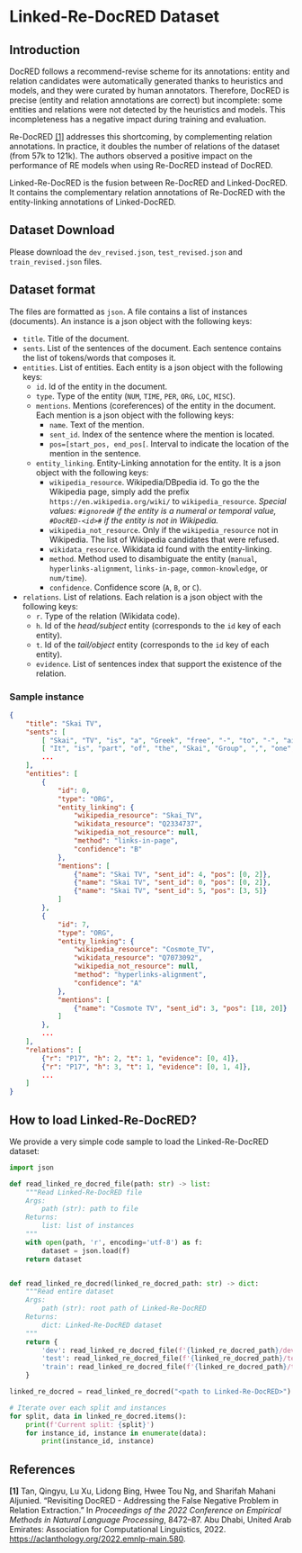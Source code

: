 # Linked-Re-DocRED Dataset

## Introduction

DocRED follows a recommend-revise scheme for its annotations: entity and relation candidates were automatically generated thanks to heuristics and models, and they were curated by human annotators.
Therefore, DocRED is precise (entity and relation annotations are correct) but incomplete: some entities and relations were not detected by the heuristics and models.
This incompleteness has a negative impact during training and evaluation.

Re-DocRED [[1]](#cite-1) addresses this shortcoming, by complementing relation annotations. In practice, it doubles the number of relations of the dataset (from 57k to 121k).
The authors observed a positive impact on the performance of RE models when using Re-DocRED instead of DocRED.

Linked-Re-DocRED is the fusion between Re-DocRED and Linked-DocRED. It contains the complementary relation annotations of Re-DocRED with the entity-linking annotations of Linked-DocRED.

## Dataset Download

Please download the `dev_revised.json`, `test_revised.json` and `train_revised.json` files.

## Dataset format

The files are formatted as `json`. A file contains a list of instances (documents). An instance is a json object with the following keys:

* `title`. Title of the document.
* `sents`. List of the sentences of the document. Each sentence contains the list of tokens/words that composes it.
* `entities`. List of entities. Each entity is a json object with the following keys:
    * `id`. Id of the entity in the document.
    * `type`. Type of the entity (`NUM`, `TIME`, `PER`, `ORG`, `LOC`, `MISC`).
    * `mentions`. Mentions (coreferences) of the entity in the document. Each mention is a json object with the following keys:
        * `name`. Text of the mention.
        * `sent_id`. Index of the sentence where the mention is located.
        * `pos=[start_pos, end_pos[`. Interval to indicate the location of the mention in the sentence.
    * `entity_linking`. Entity-Linking annotation for the entity. It is a json object with the following keys:
        * `wikipedia_resource`. Wikipedia/DBpedia id. To go the the Wikipedia page, simply add the prefix `https://en.wikipedia.org/wiki/` to `wikipedia_resource`. *Special values: `#ignored#` if the entity is a numeral or temporal value, `#DocRED-<id>#` if the entity is not in Wikipedia.*
        * `wikipedia_not_resource`. Only if the `wikipedia_resource` not in Wikipedia. The list of Wikipedia candidates that were refused.
        * `wikidata_resource`. Wikidata id found with the entity-linking.
        * `method`. Method used to disambiguate the entity (`manual`, `hyperlinks-alignment`, `links-in-page`, `common-knowledge`, or `num/time`).
        * `confidence`. Confidence score (`A`, `B`, or `C`).
* `relations`. List of relations. Each relation is a json object with the following keys:
    * `r`. Type of the relation (Wikidata code).
    * `h`. Id of the *head/subject* entity (corresponds to the `id` key of each entity).
    * `t`. Id of the *tail/object* entity (corresponds to the `id` key of each entity).
    * `evidence`. List of sentences index that support the existence of the relation.

### Sample instance

```json
{
    "title": "Skai TV",
    "sents": [
        [ "Skai", "TV", "is", "a", "Greek", "free", "-", "to", "-", "air", "television", "network", "based", "in", "Piraeus", "."],
        [ "It", "is", "part", "of", "the", "Skai", "Group", ",", "one", "of", "the", "largest", "media", "groups", "in", "the", "country", "."],
        ...
    ],
    "entities": [
        {
            "id": 0,
            "type": "ORG",
            "entity_linking": {
                "wikipedia_resource": "Skai_TV",
                "wikidata_resource": "Q2334737",
                "wikipedia_not_resource": null,
                "method": "links-in-page",
                "confidence": "B"
            },
            "mentions": [
                {"name": "Skai TV", "sent_id": 4, "pos": [0, 2]},
                {"name": "Skai TV", "sent_id": 0, "pos": [0, 2]},
                {"name": "Skai TV", "sent_id": 5, "pos": [3, 5]}
            ]
        },
        {
            "id": 7,
            "type": "ORG",
            "entity_linking": {
                "wikipedia_resource": "Cosmote_TV",
                "wikidata_resource": "Q7073092",
                "wikipedia_not_resource": null,
                "method": "hyperlinks-alignment",
                "confidence": "A"
            },
            "mentions": [
                {"name": "Cosmote TV", "sent_id": 3, "pos": [18, 20]}
            ]
        },
        ...
    ],
    "relations": [
        {"r": "P17", "h": 2, "t": 1, "evidence": [0, 4]},
        {"r": "P17", "h": 3, "t": 1, "evidence": [0, 1, 4]},
        ...
    ]
}
```

## How to load Linked-Re-DocRED?

We provide a very simple code sample to load the Linked-Re-DocRED dataset:

```python
import json

def read_linked_re_docred_file(path: str) -> list:
    """Read Linked-Re-DocRED file
    Args:
        path (str): path to file
    Returns:
        list: list of instances
    """
    with open(path, 'r', encoding='utf-8') as f:
        dataset = json.load(f)
    return dataset


def read_linked_re_docred(linked_re_docred_path: str) -> dict:
    """Read entire dataset
    Args:
        path (str): root path of Linked-Re-DocRED
    Returns:
        dict: Linked-Re-DocRED dataset
    """
    return {
        'dev': read_linked_re_docred_file(f'{linked_re_docred_path}/dev_revised.json'),
        'test': read_linked_re_docred_file(f'{linked_re_docred_path}/test_revised.json'),
        'train': read_linked_re_docred_file(f'{linked_re_docred_path}/train_revised.json')
    }

linked_re_docred = read_linked_re_docred("<path to Linked-Re-DocRED>")

# Iterate over each split and instances
for split, data in linked_re_docred.items():
    print(f'Current split: {split}')
    for instance_id, instance in enumerate(data):
        print(instance_id, instance)
```

## References

<div class="csl-entry"><a name="cite-1"></a><b>[1]</b> Tan, Qingyu, Lu Xu, Lidong Bing, Hwee Tou Ng, and Sharifah Mahani Aljunied. “Revisiting DocRED - Addressing the False Negative Problem in Relation Extraction.” In <i>Proceedings of the 2022 Conference on Empirical Methods in Natural Language Processing</i>, 8472–87. Abu Dhabi, United Arab Emirates: Association for Computational Linguistics, 2022. <a href="https://aclanthology.org/2022.emnlp-main.580">https://aclanthology.org/2022.emnlp-main.580</a>.</div>
